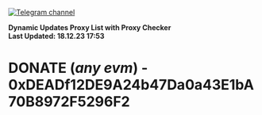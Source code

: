 [![Telegram channel](https://img.shields.io/endpoint?url=https://runkit.io/damiankrawczyk/telegram-badge/branches/master?url=https://t.me/n4z4v0d)](https://t.me/n4z4v0d) 

**Dynamic Updates Proxy List with Proxy Checker**  
**Last Updated: 18.12.23 17:53**

# DONATE (_any evm_) - 0xDEADf12DE9A24b47Da0a43E1bA70B8972F5296F2
